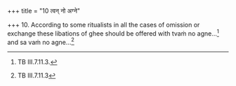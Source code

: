 +++
title = "10 त्वन् नो अग्ने"

+++
10. According to some ritualists in all the cases of omission or exchange these libations of ghee should be offered with tvaṁ no agne...[^1] and sa vaṁ no agne...[^2]   


[^1]: TB III.7.11.3.  

[^2]: TB III.7.11.3   
